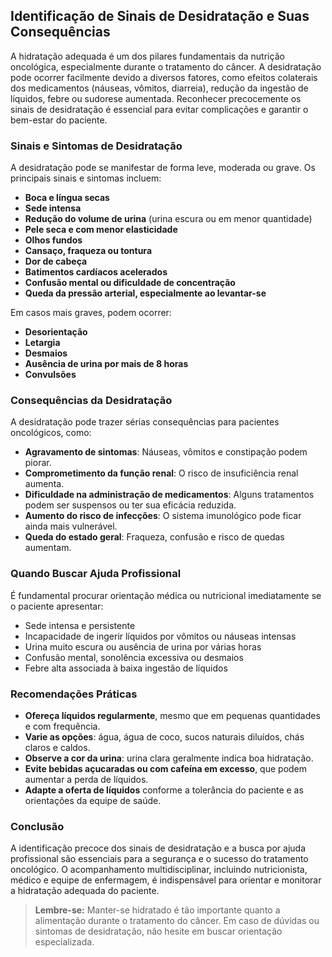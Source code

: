 
## Identificação de Sinais de Desidratação e Suas Consequências

A hidratação adequada é um dos pilares fundamentais da nutrição oncológica, especialmente durante o tratamento do câncer. A desidratação pode ocorrer facilmente devido a diversos fatores, como efeitos colaterais dos medicamentos (náuseas, vômitos, diarreia), redução da ingestão de líquidos, febre ou sudorese aumentada. Reconhecer precocemente os sinais de desidratação é essencial para evitar complicações e garantir o bem-estar do paciente.

### Sinais e Sintomas de Desidratação

A desidratação pode se manifestar de forma leve, moderada ou grave. Os principais sinais e sintomas incluem:

- **Boca e língua secas**
- **Sede intensa**
- **Redução do volume de urina** (urina escura ou em menor quantidade)
- **Pele seca e com menor elasticidade**
- **Olhos fundos**
- **Cansaço, fraqueza ou tontura**
- **Dor de cabeça**
- **Batimentos cardíacos acelerados**
- **Confusão mental ou dificuldade de concentração**
- **Queda da pressão arterial, especialmente ao levantar-se**

Em casos mais graves, podem ocorrer:

- **Desorientação**
- **Letargia**
- **Desmaios**
- **Ausência de urina por mais de 8 horas**
- **Convulsões**

### Consequências da Desidratação

A desidratação pode trazer sérias consequências para pacientes oncológicos, como:

- **Agravamento de sintomas**: Náuseas, vômitos e constipação podem piorar.
- **Comprometimento da função renal**: O risco de insuficiência renal aumenta.
- **Dificuldade na administração de medicamentos**: Alguns tratamentos podem ser suspensos ou ter sua eficácia reduzida.
- **Aumento do risco de infecções**: O sistema imunológico pode ficar ainda mais vulnerável.
- **Queda do estado geral**: Fraqueza, confusão e risco de quedas aumentam.

### Quando Buscar Ajuda Profissional

É fundamental procurar orientação médica ou nutricional imediatamente se o paciente apresentar:

- Sede intensa e persistente
- Incapacidade de ingerir líquidos por vômitos ou náuseas intensas
- Urina muito escura ou ausência de urina por várias horas
- Confusão mental, sonolência excessiva ou desmaios
- Febre alta associada à baixa ingestão de líquidos

### Recomendações Práticas

- **Ofereça líquidos regularmente**, mesmo que em pequenas quantidades e com frequência.
- **Varie as opções**: água, água de coco, sucos naturais diluídos, chás claros e caldos.
- **Observe a cor da urina**: urina clara geralmente indica boa hidratação.
- **Evite bebidas açucaradas ou com cafeína em excesso**, que podem aumentar a perda de líquidos.
- **Adapte a oferta de líquidos** conforme a tolerância do paciente e as orientações da equipe de saúde.

### Conclusão

A identificação precoce dos sinais de desidratação e a busca por ajuda profissional são essenciais para a segurança e o sucesso do tratamento oncológico. O acompanhamento multidisciplinar, incluindo nutricionista, médico e equipe de enfermagem, é indispensável para orientar e monitorar a hidratação adequada do paciente.

> **Lembre-se:** Manter-se hidratado é tão importante quanto a alimentação durante o tratamento do câncer. Em caso de dúvidas ou sintomas de desidratação, não hesite em buscar orientação especializada.
```
